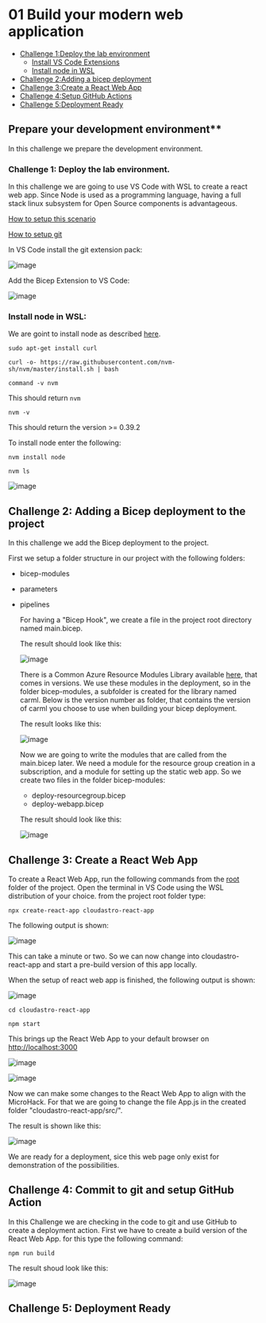 # **01 Build your modern web application**

- [Challenge 1:Deploy the lab environment](#challenge-1-deploy-the-lab-environment)
  - [Install VS Code Extensions](#prepare-your-development-environment)
  - [Install node in WSL](#install-node-in-wsl)
- [Challenge 2:Adding a bicep deployment](#challenge-2-adding-a-bicep-deployment-to-the-project)
- [Challenge 3:Create a React Web App](#challenge-3-create-a-react-web-app)
- [Challenge 4:Setup GitHub Actions](#challenge-4-commit-to-git-and-setup-github-action)
- [Challenge 5:Deployment Ready](#challenge-5-deployment-ready)

## Prepare your development environment**

  In this challenge we prepare the development environment.

### **Challenge 1: Deploy the lab environment.**

  In this challenge we are going to use VS Code with WSL to create a react web app. Since Node is used as a programming language, having a full stack linux subsystem for Open Source components is advantageous.

  [How to setup this scenario](https://learn.microsoft.com/en-us/windows/wsl/install)

  [How to setup git](https://docs.github.com/en/get-started/quickstart/set-up-git)

  In VS Code install the git extension pack:

  ![image](./.images/01-git-extension-pack.png)

  Add the Bicep Extension to VS Code:

  ![image](./.images/02-bicep-extension.png)

### **Install node in WSL:**
  
  We are goint to install node as described [here](https://learn.microsoft.com/en-us/windows/dev-environment/javascript/nodejs-on-wsl).

  `sudo apt-get install curl`

  `curl -o- https://raw.githubusercontent.com/nvm-sh/nvm/master/install.sh | bash`

  `command -v nvm`

  This should return `nvm`

  `nvm -v`

  This should return the version >= 0.39.2

  To install node enter the following:

  `nvm install node`

  `nvm ls`

  ![image](./.images/03-node-installation.png)

## **Challenge 2: Adding a Bicep deployment to the project**

  In this challenge we add the Bicep deployment to the project.
  
  First we setup a folder structure in our project with the following folders:
  
- bicep-modules  
- parameters  
- pipelines
  
  For having a "Bicep Hook", we create a file in the project root directory named main.bicep.
  
  The result should look like this:

  ![image](./.images/04-folder-structure.png)

  There is a Common Azure Resource Modules Library available [here](https://github.com/Azure/ResourceModules), that comes in versions. We use these modules in the deployment, so in the folder bicep-modules, a subfolder is created for the library named carml.
  Below is the version number as folder, that contains the version of carml you choose to use when building your bicep deployment.
  
  The result looks like this:

  ![image](./.images/05-carml-structure.png)

  Now we are going to write the modules that are called from the main.bicep later. We need a module for the resource group creation in a subscription, and a module for setting up the static web app.
  So we create two files in the folder bicep-modules:

  - deploy-resourcegroup.bicep
  - deploy-webapp.bicep

  The result should look like this:

  ![image](./.images/06-bicep-module-files.png)

## **Challenge 3: Create a React Web App**

To create a React Web App, run the following commands from the [root](./) folder of the project.
Open the terminal in VS Code using the WSL distribution of your choice. from the project root folder type:

`npx create-react-app cloudastro-react-app`

The following output is shown:

![image](./.images/11-react-app-creation.png)

This can take a minute or two.
So we can now change into cloudastro-react-app and start a pre-build version of this app locally.

When the setup of react web app is finished, the following output is shown:

![image](./.images/12-react-app-result.png)

`cd cloudastro-react-app`

`npm start`

This brings up the React Web App to your default browser on [http://localhost:3000](http://localhost:3000)

![image](./.images/13-react-app-starting.png)

![image](./.images/14-react-app-running.png)

Now we can make some changes to the React Web App to align with the MicroHack.
For that we are going to change the file App.js in the created folder "cloudastro-react-app/src/".

The result is shown like this:

![image](./.images/15-react-web-app-customized.png)

We are ready for a deployment, sice this web page only exist for demonstration of the possibilities.

## **Challenge 4: Commit to git and setup GitHub Action**

In this Challenge we are checking in the code to git and use GitHub to create a deployment action.
First we have to create a build version of the React Web App. for this type the following command:

`npm run build`

The result shoud look like this:

![image](./.images/17-react-web-app-compiled-successfully.png)

## **Challenge 5: Deployment Ready**
